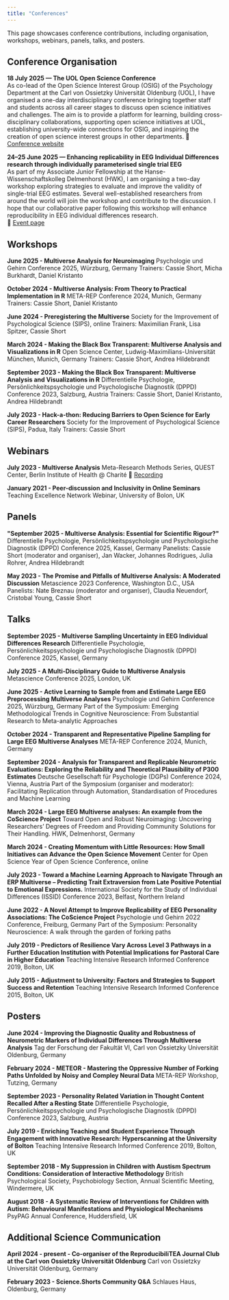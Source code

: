 ```yaml
---
title: "Conferences"
---
```


This page showcases conference contributions, including organisation, workshops, webinars, panels, talks, and posters.

## Conference Organisation

**18 July 2025 — The UOL Open Science Conference**  
As co-lead of the Open Science Interest Group (OSIG) of the Psychology Department at the Carl von Ossietzky Universität Oldenburg (UOL), I have organised a one-day interdisciplinary conference bringing together staff and students across all career stages to discuss open science initiatives and challenges. The aim is to provide a platform for learning, building cross-disciplinary collaborations, supporting open science initiatives at UOL, establishing university-wide connections for OSIG, and inspiring the creation of open science interest groups in other departments. 
🔗 [Conference website](https://uol.de/psychologie/open-science/osig)

**24–25 June 2025 — Enhancing replicability in EEG Individual Differences research through individually parameterised single trial EEG**  
As part of my Associate Junior Fellowship at the Hanse-Wissenschaftskolleg Delmenhorst (HWK), I am organising a two-day workshop exploring strategies to evaluate and improve the validity of single-trial EEG estimates. Several well-established researchers from around the world will join the workshop and contribute to the discussion. I hope that our collaborative paper following this workshop will enhance reproducibility in EEG individual differences research.  
🔗 [Event page](https://hanse-ias.de/en/the-institute/projects/postdoc-program/events/event/520)

## Workshops

**June 2025 - Multiverse Analysis for Neuroimaging**
Psychologie und Gehirn Conference 2025, Würzburg, Germany
Trainers: Cassie Short, Micha Burkhardt, Daniel Kristanto

**October 2024 - Multiverse Analysis: From Theory to Practical Implementation in R**
META-REP Conference 2024, Munich, Germany
Trainers: Cassie Short, Daniel Kristanto

**June 2024 - Preregistering the Multiverse**
Society for the Improvement of Psychological Science (SIPS), online
Trainers: Maximilian Frank, Lisa Spitzer, Cassie Short

**March 2024 - Making the Black Box Transparent: Multiverse Analysis and Visualizations in R**
Open Science Center, Ludwig-Maximilians-Universität München, Munich, Germany
Trainers: Cassie Short, Andrea Hildebrandt

**September 2023 - Making the Black Box Transparent: Multiverse Analysis and Visualizations in R**
Differentielle Psychologie, Persönlichkeitspsychologie und Psychologische Diagnostik (DPPD) Conference 2023, Salzburg, Austria
Trainers: Cassie Short, Daniel Kristanto, Andrea Hildebrandt

**July 2023 - Hack-a-thon: Reducing Barriers to Open Science for Early Career Researchers**
Society for the Improvement of Psychological Science (SIPS), Padua, Italy
Trainers: Cassie Short

## Webinars

**July 2023 - Multiverse Analysis**
Meta-Research Methods Series, QUEST Center, Berlin Institute of Health @ Charité
🔗 [Recording](https://www.youtube.com/watch?v=CikYpe3589Q&list=PLfUhgSAavwIUVRzWk3SA-vkzYRSwBw_Bd)

**January 2021 - Peer-discussion and Inclusivity in Online Seminars**
Teaching Excellence Network Webinar, University of Bolon, UK

## Panels

**"September 2025 - Multiverse Analysis: Essential for Scientific Rigour?"**
Differentielle Psychologie, Persönlichkeitspsychologie und Psychologische Diagnostik (DPPD) Conference 2025, Kassel, Germany
Panelists: Cassie Short (moderator and organiser), Jan Wacker, Johannes Rodrigues, Julia Rohrer, Andrea Hildebrandt

**May 2023 - The Promise and Pitfalls of Multiverse Analysis: A Moderated Discussion**
Metascience 2023 Conference, Washington D.C., USA
Panelists: Nate Breznau (moderator and organiser), Claudia Neuendorf, Cristobal Young, Cassie Short

## Talks

**September 2025 - Multiverse Sampling Uncertainty in EEG Individual Differences Research**
Differentielle Psychologie, Persönlichkeitspsychologie und Psychologische Diagnostik (DPPD) Conference 2025, Kassel, Germany

**July 2025 - A Multi-Disciplinary Guide to Multiverse Analysis**
Metascience Conference 2025, London, UK

**June 2025 - Active Learning to Sample from and Estimate Large EEG Preprocessing Multiverse Analyses**
Psychologie und Gehirn Conference 2025, Würzburg, Germany
Part of the Symposium: Emerging Methodological Trends in Cognitive Neuroscience: From Substantial Research to Meta-analytic Approaches

**October 2024 - Transparent and Representative Pipeline Sampling for Large EEG Multiverse Analyses**
META-REP Conference 2024, Munich, Germany

**September 2024 - Analysis for Transparent and Replicable Neurometric Evaluations: Exploring the Reliability and Theoretical Plausibility of P300 Estimates** 
Deutsche Gesellschaft für Psychologie (DGPs) Conference 2024, Vienna, Austria
Part of the Symposium (organiser and moderator): Facilitating Replication through Automation, Standardisation of Procedures and Machine Learning

**March 2024 - Large EEG Multiverse analyses: An example from the CoScience Project**
Toward Open and Robust Neuroimaging: Uncovering Researchers’ Degrees of Freedom and Providing Community Solutions for Their Handling. HWK, Delmenhorst, Germany 

**March 2024 - Creating Momentum with Little Resources: How Small Initiatives can Advance the Open Science Movement**
Center for Open Science Year of Open Science Conference, online 

**July 2023 - Toward a Machine Learning Approach to Navigate Through an ERP Multiverse – Predicting Trait Extraversion from Late Positive Potential to Emotional Expressions.**
International Society for the Study of Individual Differences (ISSID) Conference 2023, Belfast, Northern Ireland

**June 2022 - A Novel Attempt to Improve Replicability of EEG Personality Associations: The CoScience Project**
Psychologie und Gehirn 2022 Conference, Freiburg, Germany
Part of the Symposium:  Personality Neuroscience: A walk through the garden of forking paths

**July 2019 - Predictors of Resilience Vary Across Level 3 Pathways in a Further Education Institution with Potential Implications for Pastoral Care in Higher Education**
Teaching Intensive Research Informed Conference 2019, Bolton, UK

**July 2015 - Adjustment to University: Factors and Strategies to Support Success and Retention**
Teaching Intensive Research Informed Conference 2015, Bolton, UK

## Posters

**June 2024 - Improving the Diagnostic Quality and Robustness of Neurometric Markers of Individual Differences Through Multiverse Analysis**
Tag der Forschung der Fakultät VI, Carl von Ossietzky Universität Oldenburg, Germany

**February 2024 - METEOR - Mastering the Oppressive Number of Forking Paths Unfolded by Noisy and Compley Neural Data**
META-REP Workshop, Tutzing, Germany

**September 2023 - Personality Related Variation in Thought Content Recalled After a Resting State**
Differentielle Psychologie, Persönlichkeitspsychologie und Psychologische Diagnostik (DPPD) Conference 2023, Salzburg, Austria

**July 2019 - Enriching Teaching and Student Experience Through Engagement with Innovative Research: Hyperscanning at the University of Bolton**
Teaching Intensive Research Informed Conference 2019, Bolton, UK

**September 2018 - My Suppression in Children with Austism Spectrum Conditions: Consideration of Interactive Methodology**
British Psychological Society, Psychobiology Section, Annual Scientific Meeting, Windermere, UK

**August 2018 - A Systematic Review of Interventions for Children with Autism: Behavioural Manifestations and Physiological Mechanisms**
PsyPAG Annual Conference, Huddersfield, UK 

## Additional Science Communication

**April 2024 - present - Co-organiser of the ReproducibiliTEA Journal Club at the Carl von Ossietzky Universität Oldenburg**
Carl von Ossietzky Universität Oldenburg, Germany

**February 2023 - Science.Shorts Community Q&A**
Schlaues Haus, Oldenburg, Germany